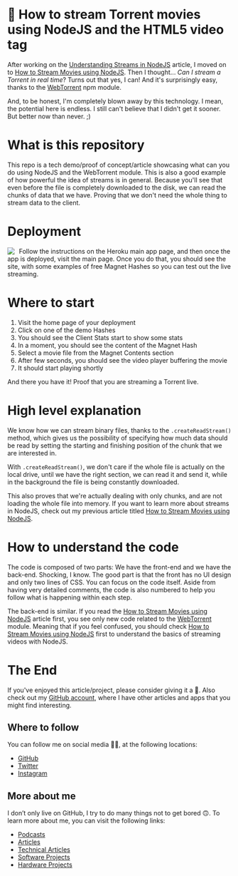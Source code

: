 # 🍿 How to stream Torrent movies using NodeJS and the HTML5 video tag

After working on the [Understanding Streams in NodeJS](https://github.com/davidgatti/Understanding-Streams-in-NodeJS) article, I moved on to [How to Stream Movies using NodeJS](https://github.com/davidgatti/How-to-Stream-Movies-using-NodeJS). Then I thought... *Can I stream a Torrent in real time*? Turns out that yes, I can! And it's surprisingly easy, thanks to the [WebTorrent](https://webtorrent.io) npm module.

And, to be honest, I'm completely blown away by this technology. I mean, the potential here is endless. I still can't believe that I didn't get it sooner. But better now than never.  ;)

# What is this repository

This repo is a tech demo/proof of concept/article showcasing what can you do using NodeJS and the WebTorrent module. This is also a good example of how powerful the idea of streams is in general. Because you'll see that even before the file is completely downloaded to the disk, we can read the chunks of data that we have. Proving that we don't need the whole thing to stream data to the client.

# Deployment

<a href="https://heroku.com/deploy?template=https://github.com/davidgatti/How-to-Stream-Torrents-using-NodeJS" target="_blank">
<img align="left" style="float: left; margin: 0 10px 0 0;" src="https://www.herokucdn.com/deploy/button.svg"></a>

Follow the instructions on the Heroku main app page, and then once the app is deployed, visit the main page. Once you do that, you should see the site, with some examples of free Magnet Hashes so you can test out the live streaming.

# Where to start

1. Visit the home page of your deployment
1. Click on one of the demo Hashes
1. You should see the Client Stats start to show some stats
1. In a moment, you should see the content of the Magnet Hash
1. Select a movie file from the Magnet Contents section
1. After few seconds, you should see the video player buffering the movie
1. It should start playing shortly

And there you have it! Proof that you are streaming a Torrent live.

# High level explanation

We know how we can stream binary files, thanks to the `.createReadStream()` method, which gives us the possibility of specifying how much data should be read by setting the starting and finishing position of the chunk that we are interested in.

With `.createReadStream()`, we don't care if the whole file is actually on the local drive, until we have the right section, we can read it and send it, while in the background the file is being constantly downloaded.

This also proves that we're actually dealing with only chunks, and are not loading the whole file into memory. If you want to learn more about streams in NodeJS, check out my previous article titled [How to Stream Movies using NodeJS](https://github.com/davidgatti/How-to-Stream-Movies-using-NodeJS).


# How to understand the code

The code is composed of two parts: We have the front-end and we have the back-end. Shocking, I know. The good part is that the front has no UI design and only two lines of CSS. You can focus on the code itself. Aside from having very detailed comments, the code is also numbered to help you follow what is happening within each step.

The back-end is similar. If you read the [How to Stream Movies using NodeJS](https://github.com/davidgatti/How-to-Stream-Movies-using-NodeJS) article first, you see only new code related to the [WebTorrent](https://webtorrent.io) module. Meaning that if you feel confused, you should check [How to Stream Movies using NodeJS](https://github.com/davidgatti/How-to-Stream-Movies-using-NodeJS) first to understand the basics of streaming videos with NodeJS.

# The End

If you've enjoyed this article/project, please consider giving it a 🌟. Also check out my [GitHub account](https://github.com/davidgatti), where I have other articles and apps that you might find interesting.

## Where to follow

You can follow me on social media 🐙😇, at the following locations:

- [GitHub](https://github.com/davidgatti)
- [Twitter](https://twitter.com/dawidgatti)
- [Instagram](https://www.instagram.com/gattidavid/)

## More about me

I don’t only live on GitHub, I try to do many things not to get bored 🙃. To learn more about me, you can visit the following links:

- [Podcasts](http://david.gatti.pl/podcasts)
- [Articles](http://david.gatti.pl/articles)
- [Technical Articles](http://david.gatti.pl/technical_articles)
- [Software Projects](http://david.gatti.pl/software_projects)
- [Hardware Projects](http://david.gatti.pl/hardware_projects)
